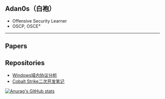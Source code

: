 ## Adan0s（白袍）

- Offensive Security Learner
- OSCP, OSCE³
---

## Papers

## Repositories
- [Windows域内协议分析](https://eviladan0s.gitbook.io/windowsdomainabout/)
- [Cobalt Strike二次开发笔记](https://github.com/evilAdan0s/Cobalt-Strike-Develop-Note)

[![Anurag's GitHub stats](https://github-readme-stats.vercel.app/api?username=evilAdan0s)](https://github.com/anuraghazra/github-readme-stats)
